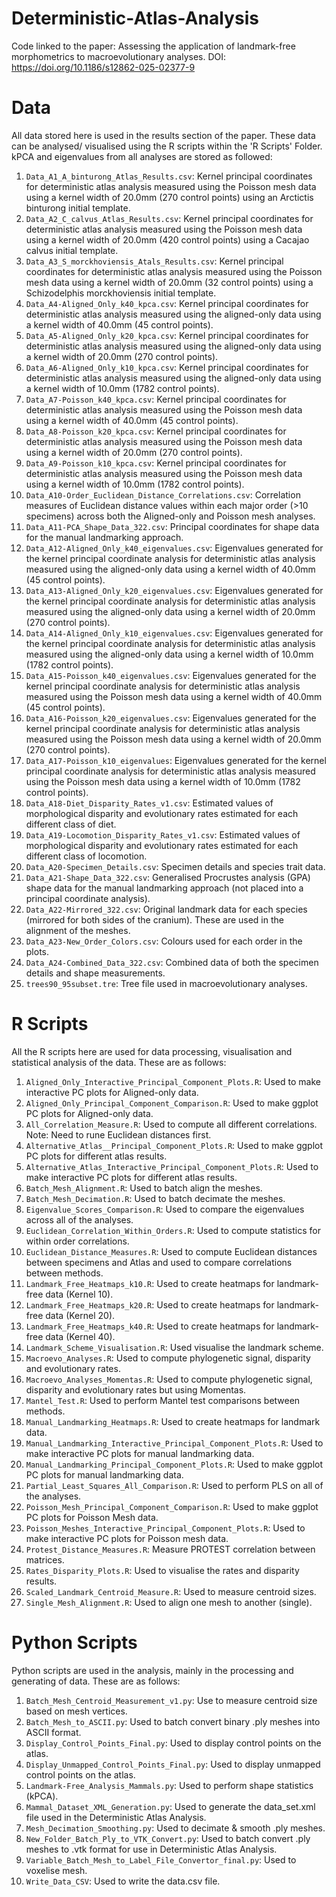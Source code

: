# Deterministic-Atlas-Analysis

Code linked to the paper: Assessing the application of landmark-free morphometrics to macroevolutionary analyses. DOI: https://doi.org/10.1186/s12862-025-02377-9

# Data 
All data stored here is used in the results section of the paper. These data can be analysed/ visualised using the R scripts within the 'R Scripts' Folder. kPCA and eigenvalues from all analyses are stored as followed:

1. `Data_A1_A_binturong_Atlas_Results.csv`: Kernel principal coordinates for deterministic atlas analysis measured using the Poisson mesh data using a kernel width of 20.0mm (270 control points) using an Arctictis binturong initial template.
2. `Data_A2_C_calvus_Atlas_Results.csv`: Kernel principal coordinates for deterministic atlas analysis measured using the Poisson mesh data using a kernel width of 20.0mm (420 control points) using a Cacajao calvus initial template.
3. `Data_A3_S_morckhoviensis_Atals_Results.csv`: Kernel principal coordinates for deterministic atlas analysis measured using the Poisson mesh data using a kernel width of 20.0mm (32 control points) using a Schizodelphis morckhoviensis initial template.
4. `Data_A4-Aligned_Only_k40_kpca.csv`: Kernel principal coordinates for deterministic atlas analysis measured using the aligned-only data using a kernel width of 40.0mm (45 control points).
5. `Data_A5-Aligned_Only_k20_kpca.csv`: Kernel principal coordinates for deterministic atlas analysis measured using the aligned-only data using a kernel width of 20.0mm (270 control points).
6. `Data_A6-Aligned_Only_k10_kpca.csv`: Kernel principal coordinates for deterministic atlas analysis measured using the aligned-only data using a kernel width of 10.0mm (1782 control points).
7. `Data_A7-Poisson_k40_kpca.csv`: Kernel principal coordinates for deterministic atlas analysis measured using the Poisson mesh data using a kernel width of 40.0mm (45 control points).
8. `Data_A8-Poisson_k20_kpca.csv`: Kernel principal coordinates for deterministic atlas analysis measured using the Poisson mesh data using a kernel width of 20.0mm (270 control points).
9. `Data_A9-Poisson_k10_kpca.csv`: Kernel principal coordinates for deterministic atlas analysis measured using the Poisson mesh data using a kernel width of 10.0mm (1782 control points).
10. `Data_A10-Order_Euclidean_Distance_Correlations.csv`: Correlation measures of Euclidean distance values within each major order (>10 specimens) across both the Aligned-only and Poisson mesh analyses.
11. `Data_A11-PCA_Shape_Data_322.csv`: Principal coordinates for shape data for the manual landmarking approach.
12. `Data_A12-Aligned_Only_k40_eigenvalues.csv`: Eigenvalues generated for the kernel principal coordinate analysis for deterministic atlas analysis measured using the aligned-only data using a kernel width of 40.0mm (45 control points).
13. `Data_A13-Aligned_Only_k20_eigenvalues.csv`: Eigenvalues generated for the kernel principal coordinate analysis for deterministic atlas analysis measured using the aligned-only data using a kernel width of 20.0mm (270 control points).
14. `Data_A14-Aligned_Only_k10_eigenvalues.csv`: Eigenvalues generated for the kernel principal coordinate analysis for deterministic atlas analysis measured using the aligned-only data using a kernel width of 10.0mm (1782 control points).
15. `Data_A15-Poisson_k40_eigenvalues.csv`: Eigenvalues generated for the kernel principal coordinate analysis for deterministic atlas analysis measured using the Poisson mesh data using a kernel width of 40.0mm (45 control points).
16. `Data_A16-Poisson_k20_eigenvalues.csv`: Eigenvalues generated for the kernel principal coordinate analysis for deterministic atlas analysis measured using the Poisson mesh data using a kernel width of 20.0mm (270 control points).
17. `Data_A17-Poisson_k10_eigenvalues`: Eigenvalues generated for the kernel principal coordinate analysis for deterministic atlas analysis measured using the Poisson mesh data using a kernel width of 10.0mm (1782 control points).
18. `Data_A18-Diet_Disparity_Rates_v1.csv`: Estimated values of morphological disparity and evolutionary rates estimated for each different class of diet.
19. `Data_A19-Locomotion_Disparity_Rates_v1.csv`: Estimated values of morphological disparity and evolutionary rates estimated for each different class of locomotion.
20. `Data_A20-Specimen_Details.csv`: Specimen details and species trait data.
21. `Data_A21-Shape_Data_322.csv`: Generalised Procrustes analysis (GPA) shape data for the manual landmarking approach (not placed into a principal coordinate analysis).
22. `Data_A22-Mirrored_322.csv`: Original landmark data for each species (mirrored for both sides of the cranium). These are used in the alignment of the meshes.
23. `Data_A23-New_Order_Colors.csv`: Colours used for each order in the plots.
24. `Data_A24-Combined_Data_322.csv`: Combined data of both the specimen details and shape measurements.
25. `trees90_95subset.tre`: Tree file used in macroevolutionary analyses. 

# R Scripts 
All the R scripts here are used for data processing, visualisation and statistical analysis of the data. These are as follows: 

1.  `Aligned_Only_Interactive_Principal_Component_Plots.R`: Used to make interactive PC plots for Aligned-only data. 
2.  `Aligned_Only_Principal_Component_Comparison.R`: Used to make ggplot PC plots for Aligned-only data.
3.  `All_Correlation_Measure.R`: Used to compute all different correlations. Note: Need to rune Euclidean distances first.
4.  `Alternative_Atlas__Principal_Component_Plots.R`: Used to make ggplot PC plots for different atlas results.
5.  `Alternative_Atlas_Interactive_Principal_Component_Plots.R`: Used to make interactive PC plots for different atlas results. 
6.  `Batch_Mesh_Alignment.R`: Used to batch align the meshes.
7.  `Batch_Mesh_Decimation.R`: Used to batch decimate the meshes.
8.  `Eigenvalue_Scores_Comparison.R`: Used to compare the eigenvalues across all of the analyses.
9.  `Euclidean_Correlation_Within_Orders.R`: Used to compute statistics for within order correlations.
10.  `Euclidean_Distance_Measures.R`: Used to compute Euclidean distances between specimens and Atlas and used to compare correlations between methods. 
11.  `Landmark_Free_Heatmaps_k10.R`: Used to create heatmaps for landmark-free data (Kernel 10).
12.  `Landmark_Free_Heatmaps_k20.R`: Used to create heatmaps for landmark-free data (Kernel 20).
13.  `Landmark_Free_Heatmaps_k40.R`: Used to create heatmaps for landmark-free data (Kernel 40).
14.  `Landmark_Scheme_Visualisation.R`: Used visualise the landmark scheme.
15.  `Macroevo_Analyses.R`: Used to compute phylogenetic signal, disparity and evolutionary rates.
16.  `Macroevo_Analyses_Momentas.R`: Used to compute phylogenetic signal, disparity and evolutionary rates but using Momentas.
17.  `Mantel_Test.R`: Used to perform Mantel test comparisons between methods.
19.  `Manual_Landmarking_Heatmaps.R`: Used to create heatmaps for landmark data. 
20.  `Manual_Landmarking_Interactive_Principal_Component_Plots.R`: Used to make interactive PC plots for manual landmarking data. 
21.  `Manual_Landmarking_Principal_Component_Plots.R`: Used to make ggplot PC plots for manual landmarking data. 
23.  `Partial_Least_Squares_All_Comparison.R`: Used to perform PLS on all of the analyses. 
26. `Poisson_Mesh_Principal_Component_Comparison.R`: Used to make ggplot PC plots for Poisson Mesh data. 
27. `Poisson_Meshes_Interactive_Principal_Component_Plots.R`: Used to make interactive PC plots for Poisson mesh data.
28. `Protest_Distance_Measures.R`: Measure PROTEST correlation between matrices.
29. `Rates_Disparity_Plots.R`: Used to visualise the rates and disparity results.
30. `Scaled_Landmark_Centroid_Measure.R`: Used to measure centroid sizes. 
31. `Single_Mesh_Alignment.R`: Used to align one mesh to another (single). 

# Python Scripts 
Python scripts are used in the analysis, mainly in the processing and generating of data. These are as follows: 

1. `Batch_Mesh_Centroid_Measurement_v1.py`: Use to measure centroid size based on mesh vertices. 
2. `Batch_Mesh_to_ASCII.py`: Used to batch convert binary .ply meshes into ASCII format. 
3. `Display_Control_Points_Final.py`: Used to display control points on the atlas.
4. `Display_Unmapped_Control_Points_Final.py`: Used to display unmapped control points on the atlas. 
5. `Landmark-Free_Analysis_Mammals.py`: Used to perform shape statistics (kPCA). 
6. `Mammal_Dataset_XML_Generation.py`: Used to generate the data_set.xml file used in the Deterministic Atlas Analysis. 
7. `Mesh_Decimation_Smoothing.py`: Used to decimate & smooth .ply meshes. 
8. `New_Folder_Batch_Ply_to_VTK_Convert.py`: Used to batch convert .ply meshes to .vtk format for use in Deterministic Atlas Analysis.
9. `Variable_Batch_Mesh_to_Label_File_Convertor_final.py`: Used to voxelise mesh.
10. `Write_Data_CSV`: Used to write the data.csv file. 
